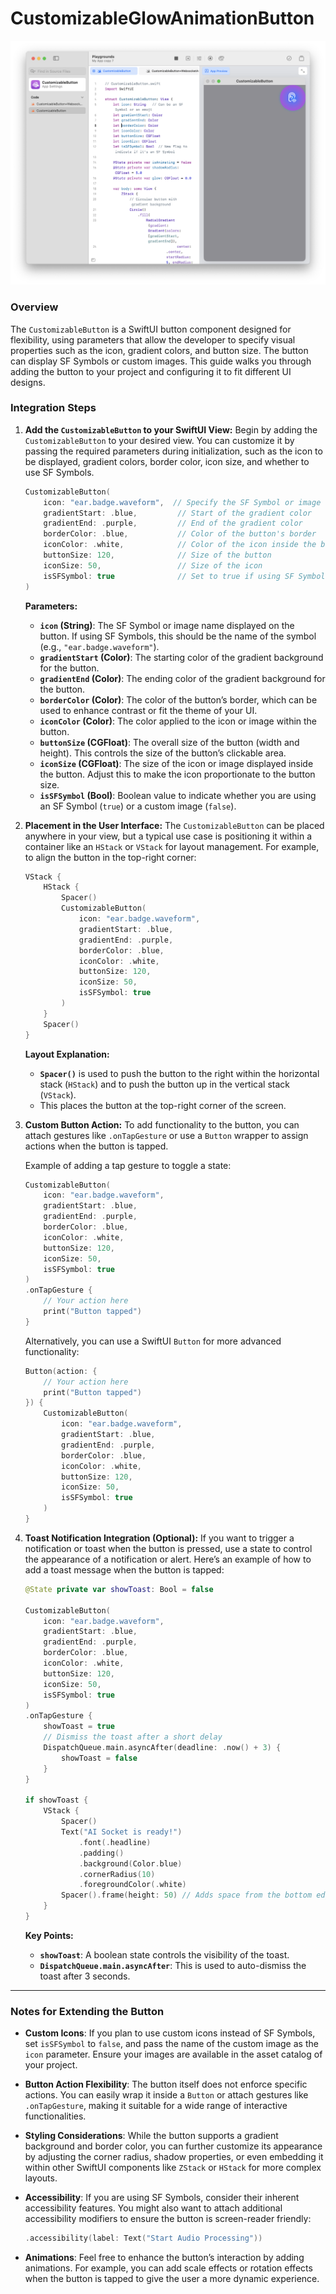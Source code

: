 # CustomizableGlowAnimationButton
![swiftui button](CustomizableButton+WebsocketActivationButtonAppexample.png)

### Overview
The `CustomizableButton` is a SwiftUI button component designed for flexibility, using parameters that allow the developer to specify visual properties such as the icon, gradient colors, and button size. The button can display SF Symbols or custom images. This guide walks you through adding the button to your project and configuring it to fit different UI designs.

### Integration Steps

1. **Add the `CustomizableButton` to your SwiftUI View:**
   Begin by adding the `CustomizableButton` to your desired view. You can customize it by passing the required parameters during initialization, such as the icon to be displayed, gradient colors, border color, icon size, and whether to use SF Symbols.

   ```swift
   CustomizableButton(
       icon: "ear.badge.waveform",  // Specify the SF Symbol or image name
       gradientStart: .blue,         // Start of the gradient color
       gradientEnd: .purple,         // End of the gradient color
       borderColor: .blue,           // Color of the button's border
       iconColor: .white,            // Color of the icon inside the button
       buttonSize: 120,              // Size of the button
       iconSize: 50,                 // Size of the icon
       isSFSymbol: true              // Set to true if using SF Symbols, false if using a custom image
   )
   ```

   **Parameters:**
   - **`icon` (String)**: The SF Symbol or image name displayed on the button. If using SF Symbols, this should be the name of the symbol (e.g., `"ear.badge.waveform"`).
   - **`gradientStart` (Color)**: The starting color of the gradient background for the button.
   - **`gradientEnd` (Color)**: The ending color of the gradient background for the button.
   - **`borderColor` (Color)**: The color of the button’s border, which can be used to enhance contrast or fit the theme of your UI.
   - **`iconColor` (Color)**: The color applied to the icon or image within the button.
   - **`buttonSize` (CGFloat)**: The overall size of the button (width and height). This controls the size of the button’s clickable area.
   - **`iconSize` (CGFloat)**: The size of the icon or image displayed inside the button. Adjust this to make the icon proportionate to the button size.
   - **`isSFSymbol` (Bool)**: Boolean value to indicate whether you are using an SF Symbol (`true`) or a custom image (`false`).

2. **Placement in the User Interface:**
   The `CustomizableButton` can be placed anywhere in your view, but a typical use case is positioning it within a container like an `HStack` or `VStack` for layout management. For example, to align the button in the top-right corner:

   ```swift
   VStack {
       HStack {
           Spacer()
           CustomizableButton(
               icon: "ear.badge.waveform",
               gradientStart: .blue,
               gradientEnd: .purple,
               borderColor: .blue,
               iconColor: .white,
               buttonSize: 120,
               iconSize: 50,
               isSFSymbol: true
           )
       }
       Spacer()
   }
   ```
   
   **Layout Explanation:**
   - **`Spacer()`** is used to push the button to the right within the horizontal stack (`HStack`) and to push the button up in the vertical stack (`VStack`).
   - This places the button at the top-right corner of the screen.

3. **Custom Button Action:**
   To add functionality to the button, you can attach gestures like `.onTapGesture` or use a `Button` wrapper to assign actions when the button is tapped.

   Example of adding a tap gesture to toggle a state:
   ```swift
   CustomizableButton(
       icon: "ear.badge.waveform",
       gradientStart: .blue,
       gradientEnd: .purple,
       borderColor: .blue,
       iconColor: .white,
       buttonSize: 120,
       iconSize: 50,
       isSFSymbol: true
   )
   .onTapGesture {
       // Your action here
       print("Button tapped")
   }
   ```

   Alternatively, you can use a SwiftUI `Button` for more advanced functionality:
   ```swift
   Button(action: {
       // Your action here
       print("Button tapped")
   }) {
       CustomizableButton(
           icon: "ear.badge.waveform",
           gradientStart: .blue,
           gradientEnd: .purple,
           borderColor: .blue,
           iconColor: .white,
           buttonSize: 120,
           iconSize: 50,
           isSFSymbol: true
       )
   }
   ```

4. **Toast Notification Integration (Optional):**
   If you want to trigger a notification or toast when the button is pressed, use a state to control the appearance of a notification or alert. Here’s an example of how to add a toast message when the button is tapped:

   ```swift
   @State private var showToast: Bool = false
   
   CustomizableButton(
       icon: "ear.badge.waveform",
       gradientStart: .blue,
       gradientEnd: .purple,
       borderColor: .blue,
       iconColor: .white,
       buttonSize: 120,
       iconSize: 50,
       isSFSymbol: true
   )
   .onTapGesture {
       showToast = true
       // Dismiss the toast after a short delay
       DispatchQueue.main.asyncAfter(deadline: .now() + 3) {
           showToast = false
       }
   }
   
   if showToast {
       VStack {
           Spacer()
           Text("AI Socket is ready!")
               .font(.headline)
               .padding()
               .background(Color.blue)
               .cornerRadius(10)
               .foregroundColor(.white)
           Spacer().frame(height: 50) // Adds space from the bottom edge
       }
   }
   ```

   **Key Points:**
   - **`showToast`**: A boolean state controls the visibility of the toast.
   - **`DispatchQueue.main.asyncAfter`**: This is used to auto-dismiss the toast after 3 seconds.

---

### Notes for Extending the Button

- **Custom Icons**: If you plan to use custom icons instead of SF Symbols, set `isSFSymbol` to `false`, and pass the name of the custom image as the `icon` parameter. Ensure your images are available in the asset catalog of your project.

- **Button Action Flexibility**: The button itself does not enforce specific actions. You can easily wrap it inside a `Button` or attach gestures like `.onTapGesture`, making it suitable for a wide range of interactive functionalities.

- **Styling Considerations**: While the button supports a gradient background and border color, you can further customize its appearance by adjusting the corner radius, shadow properties, or even embedding it within other SwiftUI components like `ZStack` or `HStack` for more complex layouts.

- **Accessibility**: If you are using SF Symbols, consider their inherent accessibility features. You might also want to attach additional accessibility modifiers to ensure the button is screen-reader friendly:
   ```swift
   .accessibility(label: Text("Start Audio Processing"))
   ```

- **Animations**: Feel free to enhance the button’s interaction by adding animations. For example, you can add scale effects or rotation effects when the button is tapped to give the user a more dynamic experience.